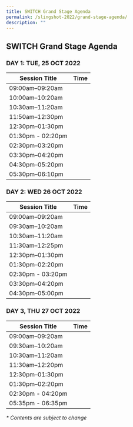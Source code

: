 ```yaml
---
title: SWITCH Grand Stage Agenda
permalink: /slingshot-2022/grand-stage-agenda/
description: ""
---
```

## SWITCH Grand Stage Agenda

### **DAY 1: TUE, 25 OCT 2022**

| Session Title | Time | 
| -------- | -------- |
| 09:00am–09:20am  |   |
| 10:00am–10:20am  |  |
| 10:30am–11:20am |  |
| 11:50am–12:30pm |    |
| 12:30pm–01:30pm |  |
| 01:30pm - 02:20pm |  |
| 02:30pm–03:20pm |  | 
| 03:30pm–04:20pm  |  |
| 04:30pm–05:20pm  | |
| 05:30pm–06:10pm  |  |

### **DAY 2: WED 26 OCT 2022**

| Session Title | Time | 
| -------- | -------- |
| 09:00am–09:20am  |  |
| 09:30am–10:20am  |  |
| 10:30am–11:20am  |  |
| 11:30am–12:25pm |  |
| 12:30pm–01:30pm |  |
| 01:30pm–02:20pm |  |
| 02:30pm - 03:20pm |  |
| 03:30pm–04:20pm |  | 
| 04:30pm–05:00pm  |  |

### **DAY 3, THU 27 OCT 2022**

| Session Title | Time | 
| -------- | -------- |
| 09:00am–09:20am  |  |
| 09:30am–10:20am  |  |
| 10:30am–11:20am  |  |
| 11:30am–12:20pm |  |
| 12:30pm–01:30pm |  |
| 01:30pm–02:20pm |  |
| 02:30pm - 04:20pm |  |
| 05:35pm - 06:35pm |  |

_* Contents are subject to change_